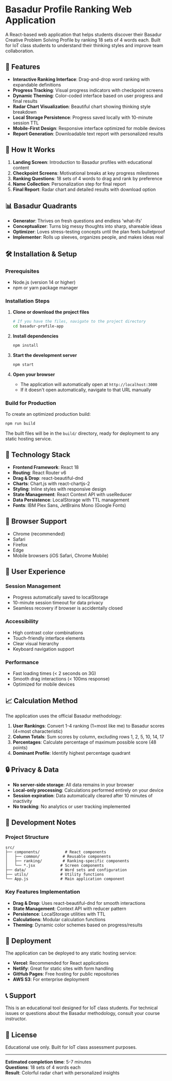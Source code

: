 # Basadur Profile Ranking Web Application

A React-based web application that helps students discover their Basadur Creative Problem Solving Profile by ranking 18 sets of 4 words each. Built for IoT class students to understand their thinking styles and improve team collaboration.

## 🚀 Features

- **Interactive Ranking Interface**: Drag-and-drop word ranking with expandable definitions
- **Progress Tracking**: Visual progress indicators with checkpoint screens
- **Dynamic Theming**: Color-coded interface based on user progress and final results
- **Radar Chart Visualization**: Beautiful chart showing thinking style breakdown
- **Local Storage Persistence**: Progress saved locally with 10-minute session TTL
- **Mobile-First Design**: Responsive interface optimized for mobile devices
- **Report Generation**: Downloadable text report with personalized results

## 🎯 How It Works

1. **Landing Screen**: Introduction to Basadur profiles with educational content
2. **Checkpoint Screens**: Motivational breaks at key progress milestones
3. **Ranking Questions**: 18 sets of 4 words to drag and rank by preference
4. **Name Collection**: Personalization step for final report
5. **Final Report**: Radar chart and detailed results with download option

## 📊 Basadur Quadrants

- **Generator**: Thrives on fresh questions and endless 'what-ifs'
- **Conceptualizer**: Turns big messy thoughts into sharp, shareable ideas
- **Optimizer**: Loves stress-testing concepts until the plan feels bulletproof
- **Implementer**: Rolls up sleeves, organizes people, and makes ideas real

## 🛠️ Installation & Setup

### Prerequisites

- Node.js (version 14 or higher)
- npm or yarn package manager

### Installation Steps

1. **Clone or download the project files**
   ```bash
   # If you have the files, navigate to the project directory
   cd basadur-profile-app
   ```

2. **Install dependencies**
   ```bash
   npm install
   ```

3. **Start the development server**
   ```bash
   npm start
   ```

4. **Open your browser**
   - The application will automatically open at `http://localhost:3000`
   - If it doesn't open automatically, navigate to that URL manually

### Build for Production

To create an optimized production build:

```bash
npm run build
```

The built files will be in the `build/` directory, ready for deployment to any static hosting service.

## 🎨 Technology Stack

- **Frontend Framework**: React 18
- **Routing**: React Router v6
- **Drag & Drop**: react-beautiful-dnd
- **Charts**: Chart.js with react-chartjs-2
- **Styling**: Inline styles with responsive design
- **State Management**: React Context API with useReducer
- **Data Persistence**: LocalStorage with TTL management
- **Fonts**: IBM Plex Sans, JetBrains Mono (Google Fonts)

## 📱 Browser Support

- Chrome (recommended)
- Safari
- Firefox
- Edge
- Mobile browsers (iOS Safari, Chrome Mobile)

## 🎯 User Experience

### Session Management
- Progress automatically saved to localStorage
- 10-minute session timeout for data privacy
- Seamless recovery if browser is accidentally closed

### Accessibility
- High contrast color combinations
- Touch-friendly interface elements
- Clear visual hierarchy
- Keyboard navigation support

### Performance
- Fast loading times (< 2 seconds on 3G)
- Smooth drag interactions (< 100ms response)
- Optimized for mobile devices

## 📈 Calculation Method

The application uses the official Basadur methodology:

1. **User Rankings**: Convert 1-4 ranking (1=most like me) to Basadur scores (4=most characteristic)
2. **Column Totals**: Sum scores by column, excluding rows 1, 2, 5, 10, 14, 17
3. **Percentages**: Calculate percentage of maximum possible score (48 points)
4. **Dominant Profile**: Identify highest percentage quadrant

## 🔒 Privacy & Data

- **No server-side storage**: All data remains in your browser
- **Local-only processing**: Calculations performed entirely on your device
- **Session expiration**: Data automatically cleared after 10 minutes of inactivity
- **No tracking**: No analytics or user tracking implemented

## 📝 Development Notes

### Project Structure
```
src/
├── components/           # React components
│   ├── common/          # Reusable components
│   ├── ranking/         # Ranking-specific components
│   └── *.jsx           # Screen components
├── data/               # Word sets and configuration
├── utils/              # Utility functions
└── App.js              # Main application component
```

### Key Features Implementation
- **Drag & Drop**: Uses react-beautiful-dnd for smooth interactions
- **State Management**: Context API with reducer pattern
- **Persistence**: LocalStorage utilities with TTL
- **Calculations**: Modular calculation functions
- **Theming**: Dynamic color schemes based on progress/results

## 🚀 Deployment

The application can be deployed to any static hosting service:

- **Vercel**: Recommended for React applications
- **Netlify**: Great for static sites with form handling
- **GitHub Pages**: Free hosting for public repositories
- **AWS S3**: For enterprise deployment

## 📞 Support

This is an educational tool designed for IoT class students. For technical issues or questions about the Basadur methodology, consult your course instructor.

## 📄 License

Educational use only. Built for IoT class assessment purposes.

---

**Estimated completion time**: 5-7 minutes  
**Questions**: 18 sets of 4 words each  
**Result**: Colorful radar chart with personalized insights 